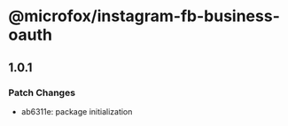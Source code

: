 # @microfox/instagram-fb-business-oauth

## 1.0.1

### Patch Changes

- ab6311e: package initialization
